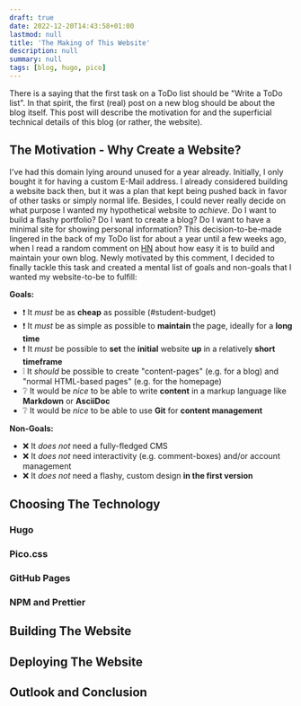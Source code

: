```yaml
---
draft: true
date: 2022-12-20T14:43:58+01:00
lastmod: null
title: 'The Making of This Website'
description: null
summary: null
tags: [blog, hugo, pico]
---
```


There is a saying that the first task on a ToDo list should be "Write a ToDo list".
In that spirit, the first (real) post on a new blog should be about the blog itself.
This post will describe the motivation for and the superficial technical details of this blog
(or rather, the website).

## The Motivation - Why Create a Website?

I've had this domain lying around unused for a year already.
Initially, I only bought it for having a custom E-Mail address.
I already considered building a website back then, but it was a plan that kept being pushed back
in favor of other tasks or simply normal life.
Besides, I could never really decide on what purpose I wanted my hypothetical website to _achieve_.
Do I want to build a flashy portfolio? Do I want to create a blog? Do I want to have
a minimal site for showing personal information?
This decision-to-be-made lingered in the back of my ToDo list for about a year until a few weeks
ago, when I read a random comment on [HN](https://news.ycombinator.com) about how easy it
is to build and maintain your own blog.
Newly motivated by this comment, I decided to finally tackle this task and created a mental list of
goals and non-goals that I wanted my website-to-be to fulfill:

**Goals:**

- ❗️ It _must_ be as **cheap** as possible (#student-budget)
- ❗️ It _must_ be as simple as possible to **maintain** the page, ideally for a **long time**
- ❗️ It _must_ be possible to **set** the **initial** website **up** in a relatively **short timeframe**
- ❕ It _should_ be possible to create "content-pages" (e.g. for a blog) and "normal HTML-based pages"
  (e.g. for the homepage)
- ❔ It would be _nice_ to be able to write **content** in a markup language like **Markdown** or **AsciiDoc**
- ❔ It would be _nice_ to be able to use **Git** for **content management**

**Non-Goals:**

- ❌ It _does not_ need a fully-fledged CMS
- ❌ It _does not_ need interactivity (e.g. comment-boxes) and/or account management
- ❌ It _does not_ need a flashy, custom design **in the first version**

## Choosing The Technology

### Hugo

### Pico.css

### GitHub Pages

### NPM and Prettier

## Building The Website

## Deploying The Website

## Outlook and Conclusion
